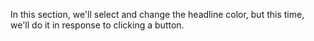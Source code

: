 In this section, we'll select and change the headline color, but this time, we'll do it in response to clicking a button.
